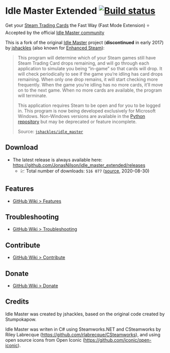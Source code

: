 Idle Master Extended [![Build status](https://ci.appveyor.com/api/projects/status/96wf12emnlbmo4sj?svg=true)](https://ci.appveyor.com/project/JonasNilson/idle-master-extended)
===========
Get your [Steam Trading Cards](https://steamcommunity.com/tradingcards/) the Fast Way (Fast Mode Extension)
⭐️ Accepted by the official [Idle Master community](https://steamcommunity.com/groups/idlemastery/discussions/0/1485487749771924917/)

This is a fork of the original [Idle Master](https://github.com/jshackles/idle_master) project (**discontinued** in early 2017) by [jshackles](https://github.com/jshackles) (also known for [Enhanced Steam](https://github.com/jshackles/Enhanced_Steam)):

> This program will determine which of your Steam games still have Steam Trading Card drops remaining, and will go through each application to simulate you being “in-game” so that cards will drop. It will check periodically to see if the game you’re idling has card drops remaining. When only one drop remains, it will start checking more frequently. When the game you’re idling has no more cards, it’ll move on to the next game. When no more cards are available, the program will terminate. 
> 
> This application requires Steam to be open and for you to be logged in.  This program is now being developed exclusively for Microsoft Windows. Non-Windows versions are available in the [Python repository](https://github.com/jshackles/idle_master_py) but may be deprecated or feature incomplete.
> 
> Source: [`jshackles/idle_master`](https://github.com/jshackles/idle_master) 

Download
-------
* The latest release is always available here: https://github.com/JonasNilson/idle_master_extended/releases
  * 💹 Total number of downloads: `516 077` ([source](https://somsubhra.com/github-release-stats/?username=JonasNilson&repository=idle_master_extended), 2020-08-30)

Features
-------
* [GitHub Wiki > Features](https://github.com/JonasNilson/idle_master_extended/wiki/Features)

Troubleshooting
-------
* [GitHub Wiki > Troubleshooting](https://github.com/JonasNilson/idle_master_extended/wiki/Troubleshooting-and-common-solutions)

Contribute
-------
* [GitHub Wiki > Contribute](https://github.com/JonasNilson/idle_master_extended/wiki/Contribute)

Donate
-------
* [GitHub Wiki > Donate](https://github.com/JonasNilson/idle_master_extended/wiki/Donate)

Credits
-------
Idle Master was created by jshackles, based on the original code created by Stumpokapow.

Idle Master was writen in C# using Steamworks.NET and CSteamworks by Riley Labrecque (https://github.com/rlabrecque/CSteamworks), and using open source icons from Open Iconic (https://github.com/iconic/open-iconic).
